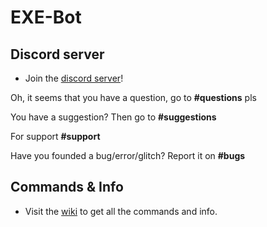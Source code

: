 # EXE-Bot

## Discord server
* Join the [discord server](https://discord.gg/jG23JTz)!

<p>Oh, it seems that you have a question, go to <strong>#questions</strong> pls</p>
<p>You have a suggestion? Then go to <strong>#suggestions</strong></p>
<p>For support <strong>#support</strong></p>
<p>Have you founded a bug/error/glitch? Report it on <strong>#bugs</strong></p>

## Commands & Info
* Visit the [wiki](https://github.com/EXtremeExploit/EXE-Bot/wiki) to get all the commands and info.
